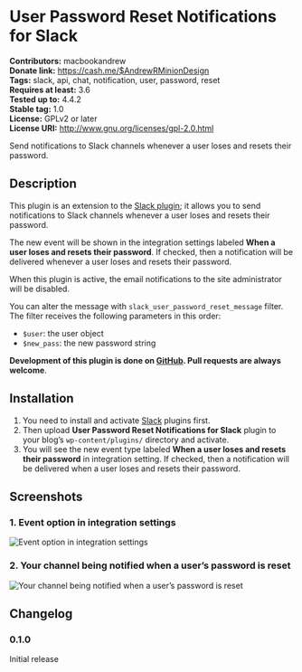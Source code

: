# User Password Reset Notifications for Slack #
**Contributors:**      macbookandrew  
**Donate link:**       https://cash.me/$AndrewRMinionDesign  
**Tags:**              slack, api, chat, notification, user, password, reset  
**Requires at least:** 3.6  
**Tested up to:**      4.4.2  
**Stable tag:**        1.0  
**License:**           GPLv2 or later  
**License URI:**       http://www.gnu.org/licenses/gpl-2.0.html  

Send notifications to Slack channels whenever a user loses and resets their password.

## Description ##

This plugin is an extension to the [Slack plugin](http://wordpress.org/plugins/slack); it allows you to send notifications to Slack channels whenever a user loses and resets their password.

The new event will be shown in the integration settings labeled **When a user loses and resets their password**. If checked, then a notification will be delivered whenever a user loses and resets their password.

When this plugin is active, the email notifications to the site administrator will be disabled.

You can alter the message with `slack_user_password_reset_message` filter. The filter receives the following parameters in this order:

* `$user`: the user object
* `$new_pass`: the new password string

**Development of this plugin is done on [GitHub](https://github.com/macbookandrew/wp-slack-user-password-reset/). Pull requests are always welcome**.

## Installation ##

1. You need to install and activate [Slack](http://wordpress.org/plugins/slack) plugins first.
1. Then upload **User Password Reset Notifications for Slack** plugin to your blog’s `wp-content/plugins/` directory and activate.
1. You will see the new event type labeled **When a user loses and resets their password** in integration setting. If checked, then a notification will be delivered when a user loses and resets their password.

## Screenshots ##

### 1. Event option in integration settings ###
![Event option in integration settings](http://s.wordpress.org/extend/plugins/user-password-reset-notifications-for-slack/screenshot-1.png)

### 2. Your channel being notified when a user’s password is reset ###
![Your channel being notified when a user’s password is reset](http://s.wordpress.org/extend/plugins/user-password-reset-notifications-for-slack/screenshot-2.png)


## Changelog ##

### 0.1.0 ###
Initial release
